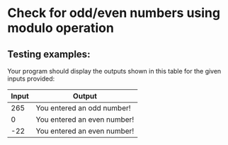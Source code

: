 # Check for odd/even numbers using modulo operation

## Testing examples:

Your program should display the outputs shown in this table for the given inputs provided:

| Input | Output                      |
| ----- | --------------------------- |
| 265   | You entered an odd number!  |
| 0     | You entered an even number! |
| -22   | You entered an even number! |
